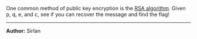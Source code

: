
One common method of public key encryption is the [RSA algorithm](https://en.wikipedia.org/wiki/RSA_(cryptosystem)). Given p, q, e, and c, see if you can recover the message and find the flag!

---
**Author:** SirIan